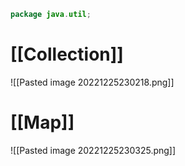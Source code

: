 
``` Java
package java.util;
```

# [[Collection]]

![[Pasted image 20221225230218.png]]

# [[Map]]

![[Pasted image 20221225230325.png]]
